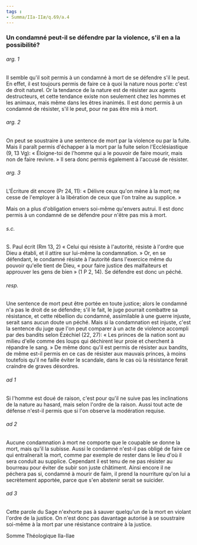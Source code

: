 ```yaml
---
tags : 
- Summa/IIa-IIæ/q.69/a.4
---
```


### Un condamné peut-il se défendre par la violence, s'il en a la possibilité?

###### arg. 1
Il semble qu'il soit permis à un condamné à mort de se défendre s'il le peut. En effet, il est toujours permis de faire ce à quoi la nature nous porte: c'est de droit naturel. Or la tendance de la nature est de résister aux agents destructeurs, et cette tendance existe non seulement chez les hommes et les animaux, mais même dans les êtres inanimés. Il est donc permis à un condamné de résister, s'il le peut, pour ne pas être mis à mort. 

###### arg. 2
On peut se soustraire à une sentence de mort par la violence ou par la fuite. Mais il paraît permis d'échapper à la mort par la fuite selon l'Ecclésiastique (9, 13 Vg): « Éloigne-toi de l'homme qui a le pouvoir de faire mourir, mais non de faire revivre. » Il sera donc permis également à l'accusé de résister. 

###### arg. 3
L'Écriture dit encore (Pr 24, 11): « Délivre ceux qu'on mène à la mort; ne cesse de l'employer à la libération de ceux que l'on traîne au supplice. » 

Mais on a plus d'obligation envers soi-même qu'envers autrui. Il est donc permis à un condamné de se défendre pour n'être pas mis à mort. 

###### s.c.
S. Paul écrit (Rm 13, 2) « Celui qui résiste à l'autorité, résiste à l'ordre que Dieu a établi, et il attire sur lui-même la condamnation. » Or, en se défendant, le condamné résiste à l'autorité dans l'exercice même du pouvoir qu'elle tient de Dieu, « pour faire justice des malfaiteurs et approuver les gens de bien » (1 P 2, 14). Se défendre est donc un péché. 

###### resp.
Une sentence de mort peut être portée en toute justice; alors le condamné n'a pas le droit de se défendre; s'il le fait, le juge pourrait combattre sa résistance, et cette rébellion du condamné, assimilable à une guerre injuste, serait sans aucun doute un péché. Mais si la condamnation est injuste, c'est la sentence du juge que l'on peut comparer à un acte de violence accompli par des bandits selon Ézéchiel (22, 27): « Les princes de la nation sont au milieu d'elle comme des loups qui déchirent leur proie et cherchent à répandre le sang. » De même donc qu'il est permis de résister aux bandits, de même est-il permis en ce cas de résister aux mauvais princes, à moins toutefois qu'il ne faille éviter le scandale, dans le cas où la résistance ferait craindre de graves désordres. 

###### ad 1
Si l'homme est doué de raison, c'est pour qu'il ne suive pas les inclinations de la nature au hasard, mais selon l'ordre de la raison. Aussi tout acte de défense n'est-il permis que si l'on observe la modération requise. 

###### ad 2
Aucune condamnation à mort ne comporte que le coupable se donne la mort, mais qu'il la subisse. Aussi le condamné n'est-il pas obligé de faire ce qui entraînerait la mort, comme par exemple de rester dans le lieu d'où il sera conduit au supplice. Cependant il est tenu de ne pas résister au bourreau pour éviter de subir son juste châtiment. Ainsi encore il ne péchera pas si, condamné à mourir de faim, il prend la nourriture qu'on lui a secrètement apportée, parce que s'en abstenir serait se suicider. 

###### ad 3
Cette parole du Sage n'exhorte pas à sauver quelqu'un de la mort en violant l'ordre de la justice. On n'est donc pas davantage autorisé à se soustraire soi-même à la mort par une résistance contraire à la justice. 

Somme Théologique IIa-IIae

